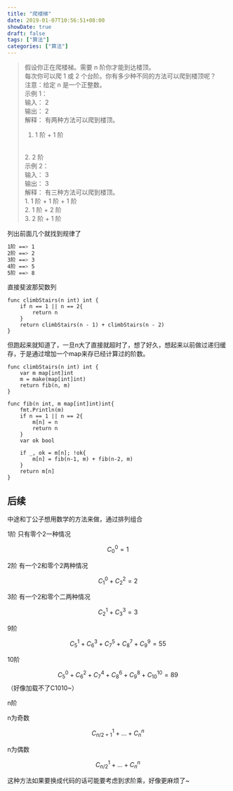 ```yaml
---
title: "爬楼梯"
date: 2019-01-07T10:56:51+08:00
showDate: true
draft: false
tags: ["算法"]
categories: ["算法"]
---
```


>假设你正在爬楼梯。需要 n 阶你才能到达楼顶。
> </br>
>每次你可以爬 1 或 2 个台阶。你有多少种不同的方法可以爬到楼顶呢？
> </br>
>注意：给定 n 是一个正整数。
> </br>
>示例 1：
> </br>
>输入： 2
> </br>
>输出： 2
> </br>
>解释： 有两种方法可以爬到楼顶。
> </br>
>1.  1 阶 + 1 阶
> </br>
>2.  2 阶
> </br>
>示例 2：
> </br>
>输入： 3
> </br>
>输出： 3
> </br>
>解释： 有三种方法可以爬到楼顶。
> </br>
>1.  1 阶 + 1 阶 + 1 阶
> </br>
>2.  1 阶 + 2 阶
> </br>
>3.  2 阶 + 1 阶
> </br>

列出前面几个就找到规律了

```bash
1阶 ==> 1
2阶 ==> 2
3阶 ==> 3
4阶 ==> 5
5阶 ==> 8
```

直接斐波那契数列

```golang
func climbStairs(n int) int {
	if n == 1 || n == 2{
		return n
	}
	return climbStairs(n - 1) + climbStairs(n - 2)
}
```

但跑起来就知道了，一旦n大了直接就超时了，想了好久，想起来以前做过递归缓存，于是通过增加一个map来存已经计算过的阶数。

```golang
func climbStairs(n int) int {
	var m map[int]int
	m = make(map[int]int)
	return fib(n, m)
}

func fib(n int, m map[int]int)int{
	fmt.Println(m)
	if n == 1 || n == 2{
		m[n] = n
		return n
	}
	var ok bool

	if _, ok = m[n]; !ok{
		m[n] = fib(n-1, m) + fib(n-2, m)
	}
	return m[n]
}
```

## 后续

中途和丁公子想用数学的方法来做，通过排列组合

1阶 只有零个2一种情况

$$ C_0^0 = 1 $$

2阶 有一个2和零个2两种情况

$$ C_1^0 + C_2^2 = 2 $$

3阶 有一个2和零个二两种情况

$$ C_2^1 + C_3^3 = 3 $$

9阶

$$ C_5^1 + C_6^3 + C_7^5 + C_8^7 + C_9^9 = 55 $$

10阶

$$ C_5^0 + C_6^2 + C_7^4 + C_8^6 + C_9^8 + C_10^10 = 89 $$  （好像加载不了C1010~）

n阶

n为奇数

$$ C_{n/2+1}^{1} + ... + C_n^n $$

n为偶数

$$ C_{n/2}^{1} + ... + C_n^n $$

这种方法如果要换成代码的话可能要考虑到求阶乘，好像更麻烦了~